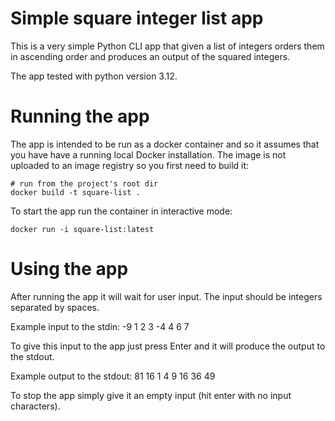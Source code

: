 # Simple square integer list app

This is a very simple Python CLI app that given a list of integers orders them in ascending order and produces an output of the squared integers.

The app tested with python version 3.12.

# Running the app

The app is intended to be run as a docker container and so it assumes that you have
have a running local Docker installation.
The image is not uploaded to an image registry so you first need to build it:

```shell
# run from the project's root dir
docker build -t square-list .
```

To start the app run the container in interactive mode:

```shell
docker run -i square-list:latest
```

# Using the app

After running the app it will wait for user input. The input should be integers separated by spaces.

Example input to the stdin: -9 1 2 3 -4 4 6 7

To give this input to the app just press Enter and it will produce the output to the stdout.

Example output to the stdout: 81 16 1 4 9 16 36 49

To stop the app simply give it an empty input (hit enter with no input characters).
